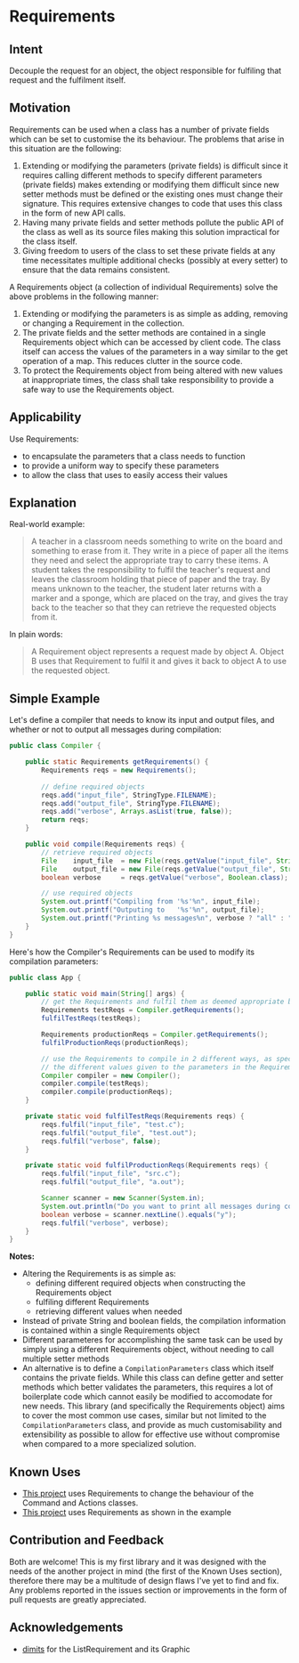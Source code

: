 # Requirements

## Intent
Decouple the request for an object, the object responsible for fulfiling that request and 
the fulfilment itself.

## Motivation
Requirements can be used when a class has a number of private fields which can be set to customise the its behaviour.
The problems that arise in this situation are the following:
1. Extending or modifying the parameters (private fields) is difficult since it requires calling different methods to specify different parameters (private fields) makes extending or modifying them difficult since new setter methods must be defined or the existing ones must change their signature. This requires extensive changes to code that uses this class in the form of new API calls.
2. Having many private fields and setter methods pollute the public API of the class as well as its source files making this solution impractical for the class itself. 
3. Giving freedom to users of the class to set these private fields at any time necessitates multiple additional checks (possibly at every setter) to ensure that the data remains consistent.

A Requirements object (a collection of individual Requirements) solve the above problems in the following manner:
1. Extending or modifying the parameters is as simple as adding, removing or changing a Requirement in the collection. 
2. The private fields and the setter methods are contained in a single Requirements object which can be accessed by client code. The class itself can access the values of the parameters in a way similar to the get operation of a map. This reduces clutter in the source code.
3. To protect the Requirements object from being altered with new values at inappropriate times, the class shall take responsibility to provide a safe way to use the Requirements object.

## Applicability

Use Requirements:
* to encapsulate the parameters that a class needs to function
* to provide a uniform way to specify these parameters
* to allow the class that uses to easily access their values

## Explanation

Real-world example:

> A teacher in a classroom needs something to write on the board and something to erase 
> from it. They write in a piece of paper all the items they need and select the 
> appropriate tray to carry these items. A student takes the responsibility to fulfil the 
> teacher's request and leaves the classroom holding that piece of paper and the tray. By 
> means unknown to the teacher, the student later returns with a marker and a sponge, 
> which are placed on the tray, and gives the tray back to the teacher so that they can 
> retrieve the requested objects from it.

In plain words:

> A Requirement object represents a request made by object A. Object B uses that 
> Requirement to fulfil it and gives it back to object A to use the requested object.

 ## Simple Example

Let's define a compiler that needs to know its input and output files, and whether or not 
to output all messages during compilation:

```java
public class Compiler {

	public static Requirements getRequirements() {
		Requirements reqs = new Requirements();
		
		// define required objects
		reqs.add("input_file", StringType.FILENAME);
		reqs.add("output_file", StringType.FILENAME);
		reqs.add("verbose", Arrays.asList(true, false));
		return reqs;
	}

	public void compile(Requirements reqs) {
		// retrieve required objects
		File    input_file  = new File(reqs.getValue("input_file", String.class));
		File    output_file = new File(reqs.getValue("output_file", String.class));
		boolean verbose     = reqs.getValue("verbose", Boolean.class);

		// use required objects
		System.out.printf("Compiling from '%s'%n", input_file);
		System.out.printf("Outputing to   '%s'%n", output_file);
		System.out.printf("Printing %s messages%n", verbose ? "all" : "some");
	}
}
```
Here's how the Compiler's Requirements can be used to modify its compilation parameters:

```java
public class App {

	public static void main(String[] args) {
		// get the Requirements and fulfil them as deemed appropriate by the App
		Requirements testReqs = Compiler.getRequirements();
		fulfilTestReqs(testReqs);

		Requirements productionReqs = Compiler.getRequirements();
		fulfilProductionReqs(productionReqs);

		// use the Requirements to compile in 2 different ways, as specified by
		// the different values given to the parameters in the Requirements
		Compiler compiler = new Compiler();
		compiler.compile(testReqs);
		compiler.compile(productionReqs);
	}

	private static void fulfilTestReqs(Requirements reqs) {
		reqs.fulfil("input_file", "test.c");
		reqs.fulfil("output_file", "test.out");
		reqs.fulfil("verbose", false);
	}

	private static void fulfilProductionReqs(Requirements reqs) {
		reqs.fulfil("input_file", "src.c");
		reqs.fulfil("output_file", "a.out");

		Scanner scanner = new Scanner(System.in);
		System.out.println("Do you want to print all messages during compilation? (y/n)");
		boolean verbose = scanner.nextLine().equals("y");
		reqs.fulfil("verbose", verbose);
	}
}
```
**Notes:**
* Altering the Requirements is as simple as:
  * defining different required objects when constructing the Requirements object
  * fulfiling different Requirements
  * retrieving different values when needed
* Instead of private String and boolean fields, the compilation information is contained 
within a single Requirements object
* Different parameteres for accomplishing the same task can be used by simply using a 
different Requirements object, without needing to call multiple setter methods
* An alternative is to define a `CompilationParameters` class which itself contains the 
private fields. While this class can define getter and setter methods which better 
validates the parameters, this requires a lot of boilerplate code which cannot easily be 
modified to accomodate for new needs. This library (and specifically the Requirements 
object) aims to cover the most common use cases, similar but not limited to the 
`CompilationParameters` class, and provide as much customisability and extensibility as 
possible to allow for effective use without compromise when compared to a more specialized 
solution.

## Known Uses

* [This project](https://github.com/AAAlex-123/Simple-CAD-Tool/) uses Requirements to 
change the behaviour of the Command and Actions classes.
* [This project](https://github.com/AAAlex-123/SML-compiler-runtime/) uses Requirements as 
shown in the example

## Contribution and Feedback
Both are welcome! This is my first library and it was designed with the needs of the 
another project in mind (the first of the Known Uses section), therefore there may be a 
multitude of design flaws I've yet to find and fix. Any problems reported in the issues 
section or improvements in the form of pull requests are greatly appreciated.

## Acknowledgements

* [dimits](https://github.com/dimits-exe/) for the ListRequirement and its Graphic
